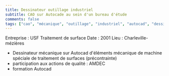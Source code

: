 ```yaml
---
title: Dessinateur outillage industriel
subtitle: CAO sur Autocade au sein d'un bureau d'étude
comments: false
tags: ["cao", "mécanique", "outillage", "industriel", "autocad", "dessinateur", "qualité", "amdec"]
---
```


Entreprise : USF Traitement de surface
Date : 2001
Lieu : Charleville-mézières

* Dessinateur mécanique sur Autocad d'éléments mécanique de machine spéciale de traitement de surfaces (précontrainte)
* participation aux actions de qualité : AMDEC
* formation Autocad
